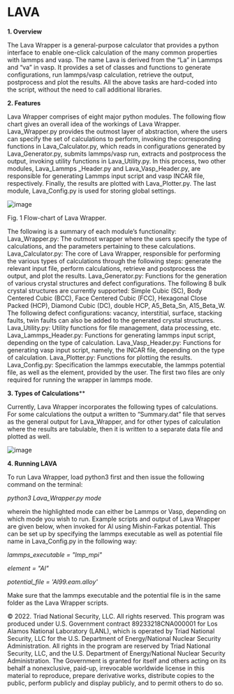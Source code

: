 # LAVA

**1. Overview**

The Lava Wrapper is a general-purpose calculator that provides a python interface to enable one-click calculation of the many common properties with lammps and vasp. The name Lava is derived from the “La” in Lammps and “va” in vasp. It provides a set of classes and functions to generate configurations, run lammps/vasp calculation, retrieve the output, postprocess and plot the results. All the above tasks are hard-coded into the script, without the need to call additional libraries.

**2. Features**

Lava Wrapper comprises of eight major python modules. The following flow chart gives an overall idea of the workings of Lava Wrapper. Lava_Wrapper.py provides the outmost layer of abstraction, where the users can specify the set of calculations to perform, invoking the corresponding functions in Lava_Calculator.py, which reads in configurations generated by Lava_Generator.py, submits lammps/vasp run, extracts and postprocess the output, invoking utility functions in Lava_Utility.py. In this process, two other modules, Lava_Lammps _Header.py and Lava_Vasp_Header.py, are responsible for generating Lammps input script and vasp INCAR file, respectively. Finally, the results are plotted with Lava_Plotter.py. The last module, Lava_Config.py is used for storing global settings.

![image](https://user-images.githubusercontent.com/106281982/171067764-f44ea45b-d270-4b85-93c4-c9e56a06004a.png)

Fig. 1  Flow-chart of Lava Wrapper.

The following is a summary of each module’s functionality:
Lava_Wrapper.py: The outmost wrapper where the users specify the type of calculations, and the parameters pertaining to these calculations.
Lava_Calculator.py: The core of Lava Wrapper, responsible for performing the various types of calculations through the following steps: generate the relevant input file, perform calculations, retrieve and postprocess the output, and plot the results.
Lava_Generator.py: Functions for the generation of various crystal structures and defect configurations. The following 8 bulk crystal structures are currently supported: Simple Cubic (SC), Body Centered Cubic (BCC), Face Centered Cubic (FCC), Hexagonal Close Packed (HCP), Diamond Cubic (DC), double HCP, A5_Beta_Sn, A15_Beta_W.  The following defect configurations: vacancy, interstitial, surface, stacking faults, twin faults can also be added to the generated crystal structures.
Lava_Utility.py: Utility functions for file management, data processing, etc.
Lava_Lammps_Header.py: Functions for generating lammps input script, depending on the type of calculation.
Lava_Vasp_Header.py: Functions for generating vasp input script, namely, the INCAR file, depending on the type of calculation.
Lava_Plotter.py: Functions for plotting the results.
Lava_Config.py: Specification the lammps executable, the lammps potential file, as well as the element, provided by the user. The first two files are only required for running the wrapper in lammps mode.

**3. Types of Calculations****

Currently, Lava Wrapper incorporates the following types of calculations. For some calculations the output a written to “Summary.dat” file that serves as the general output for Lava_Wrapper, and for other types of calculation where the results are tabulable, then it is written to a separate data file and plotted as well.

![image](https://user-images.githubusercontent.com/106281982/171067562-aa8b6181-480c-459a-84b6-aac9ec9d4e02.png)

**4. Running LAVA**

To run Lava Wrapper, load python3 first and then issue the following command on the terminal:

_python3 Lava_Wrapper.py mode_

wherein the highlighted mode can either be Lammps or Vasp, depending on which mode you wish to run.
Example scripts and output of Lava Wrapper are given below, when invoked for Al using Mishin-Farkas potential. This can be set up by specifying the lammps executable as well as potential file name in Lava_Config.py in the following way:

_lammps_executable = "lmp_mpi"_

_element = "Al"_

_potential_file = 'Al99.eam.alloy'_


Make sure that the lammps executable and the potential file is in the same folder as the Lava Wrapper scripts.


© 2022. Triad National Security, LLC. All rights reserved.
This program was produced under U.S. Government contract 89233218CNA000001 for Los Alamos National Laboratory (LANL), which is operated by Triad National Security, LLC for the U.S. Department of Energy/National Nuclear Security Administration. All rights in the program are reserved by Triad National Security, LLC, and the U.S. Department of Energy/National Nuclear Security Administration. The Government is granted for itself and others acting on its behalf a nonexclusive, paid-up, irrevocable worldwide license in this material to reproduce, prepare derivative works, distribute copies to the public, perform publicly and display publicly, and to permit others to do so.
